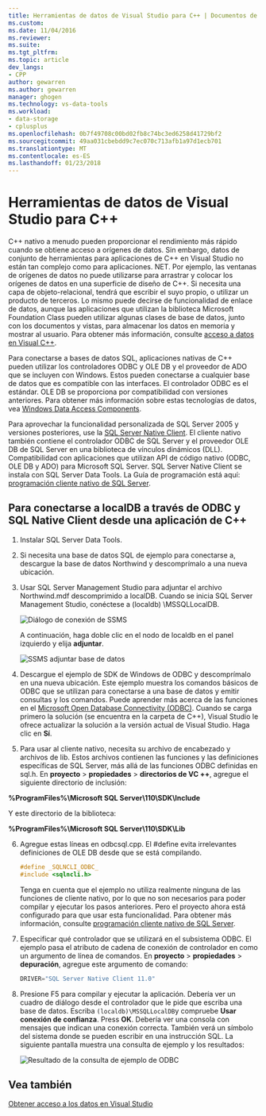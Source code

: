 ```yaml
---
title: Herramientas de datos de Visual Studio para C++ | Documentos de Microsoft
ms.custom: 
ms.date: 11/04/2016
ms.reviewer: 
ms.suite: 
ms.tgt_pltfrm: 
ms.topic: article
dev_langs:
- CPP
author: gewarren
ms.author: gewarren
manager: ghogen
ms.technology: vs-data-tools
ms.workload:
- data-storage
- cplusplus
ms.openlocfilehash: 0b7f49708c00bd02fb8c74bc3ed6258d41729bf2
ms.sourcegitcommit: 49aa031cbebdd9c7ec070c713afb1a97d1ecb701
ms.translationtype: MT
ms.contentlocale: es-ES
ms.lasthandoff: 01/23/2018
---
```

# <a name="visual-studio-data-tools-for-c"></a>Herramientas de datos de Visual Studio para C++

C++ nativo a menudo pueden proporcionar el rendimiento más rápido cuando se obtiene acceso a orígenes de datos. Sin embargo, datos de conjunto de herramientas para aplicaciones de C++ en Visual Studio no están tan complejo como para aplicaciones. NET. Por ejemplo, las ventanas de orígenes de datos no puede utilizarse para arrastrar y colocar los orígenes de datos en una superficie de diseño de C++. Si necesita una capa de objeto-relacional, tendrá que escribir el suyo propio, o utilizar un producto de terceros.  Lo mismo puede decirse de funcionalidad de enlace de datos, aunque las aplicaciones que utilizan la biblioteca Microsoft Foundation Class pueden utilizar algunas clases de base de datos, junto con los documentos y vistas, para almacenar los datos en memoria y mostrar al usuario. Para obtener más información, consulte [acceso a datos en Visual C++](/cpp/data/data-access-in-cpp).

Para conectarse a bases de datos SQL, aplicaciones nativas de C++ pueden utilizar los controladores ODBC y OLE DB y el proveedor de ADO que se incluyen con Windows. Estos pueden conectarse a cualquier base de datos que es compatible con las interfaces. El controlador ODBC es el estándar. OLE DB se proporciona por compatibilidad con versiones anteriores. Para obtener más información sobre estas tecnologías de datos, vea [Windows Data Access Components](https://msdn.microsoft.com/library/windows/desktop/aa968814.aspx).

Para aprovechar la funcionalidad personalizada de SQL Server 2005 y versiones posteriores, use la [SQL Server Native Client](/sql/relational-databases/native-client/sql-server-native-client). El cliente nativo también contiene el controlador ODBC de SQL Server y el proveedor OLE DB de SQL Server en una biblioteca de vínculos dinámicos (DLL). Compatibilidad con aplicaciones que utilizan API de código nativo (ODBC, OLE DB y ADO) para Microsoft SQL Server.  SQL Server Native Client se instala con SQL Server Data Tools. La Guía de programación está aquí: [programación cliente nativo de SQL Server](/sql/relational-databases/native-client/sql-server-native-client-programming).

## <a name="to-connect-to-localdb-through-odbc-and-sql-native-client-from-a-c-application"></a>Para conectarse a localDB a través de ODBC y SQL Native Client desde una aplicación de C++  
  
1.  Instalar SQL Server Data Tools.  
  
2.  Si necesita una base de datos SQL de ejemplo para conectarse a, descargue la base de datos Northwind y descomprímalo a una nueva ubicación.  
  
3.  Usar SQL Server Management Studio para adjuntar el archivo Northwind.mdf descomprimido a localDB. Cuando se inicia SQL Server Management Studio, conéctese a (localdb) \MSSQLLocalDB.  
  
     ![Diálogo de conexión de SSMS](../data-tools/media/raddata-ssms-connect-dialog.png "raddata SSMS conectar el cuadro de diálogo")  
  
     A continuación, haga doble clic en el nodo de localdb en el panel izquierdo y elija **adjuntar**.  
  
     ![SSMS adjuntar base de datos](../data-tools/media/raddata-ssms-attach-database.png "SSMS adjuntar base de datos raddata")  
  
4.  Descargue el ejemplo de SDK de Windows de ODBC y descomprímalo en una nueva ubicación. Este ejemplo muestra los comandos básicos de ODBC que se utilizan para conectarse a una base de datos y emitir consultas y los comandos. Puede aprender más acerca de las funciones en el [Microsoft Open Database Connectivity (ODBC)](/sql/odbc/microsoft-open-database-connectivity-odbc). Cuando se carga primero la solución (se encuentra en la carpeta de C++), Visual Studio le ofrece actualizar la solución a la versión actual de Visual Studio. Haga clic en **Sí**.
  
5.  Para usar al cliente nativo, necesita su archivo de encabezado y archivos de lib. Estos archivos contienen las funciones y las definiciones específicas de SQL Server, más allá de las funciones ODBC definidas en sql.h. En **proyecto** > **propiedades** > **directorios de VC ++**, agregue el siguiente directorio de inclusión:

**%ProgramFiles%\Microsoft SQL Server\110\SDK\Include**

Y este directorio de la biblioteca:

**%ProgramFiles%\Microsoft SQL Server\110\SDK\Lib**

6.  Agregue estas líneas en odbcsql.cpp. El #define evita irrelevantes definiciones de OLE DB desde que se está compilando.  
  
    ```cpp
    #define _SQLNCLI_ODBC_  
    #include <sqlncli.h>  
    ```  
  
    Tenga en cuenta que el ejemplo no utiliza realmente ninguna de las funciones de cliente nativo, por lo que no son necesarios para poder compilar y ejecutar los pasos anteriores. Pero el proyecto ahora está configurado para que usar esta funcionalidad. Para obtener más información, consulte [programación cliente nativo de SQL Server](/sql/relational-databases/native-client/sql-server-native-client).  
  
7.  Especificar qué controlador que se utilizará en el subsistema ODBC. El ejemplo pasa el atributo de cadena de conexión de controlador en como un argumento de línea de comandos. En **proyecto** > **propiedades** > **depuración**, agregue este argumento de comando:  
  
    ```cpp
    DRIVER="SQL Server Native Client 11.0"  
    ```  
  
8.  Presione F5 para compilar y ejecutar la aplicación. Debería ver un cuadro de diálogo desde el controlador que le pide que escriba una base de datos. Escriba `(localdb)\MSSQLLocalDB`y compruebe **Usar conexión de confianza**. Press **OK**. Debería ver una consola con mensajes que indican una conexión correcta. También verá un símbolo del sistema donde se pueden escribir en una instrucción SQL. La siguiente pantalla muestra una consulta de ejemplo y los resultados:  
  
     ![Resultado de la consulta de ejemplo de ODBC](../data-tools/media/raddata-odbc-sample-query-output.png "raddata resultado de la consulta de ejemplo de ODBC")  
  
## <a name="see-also"></a>Vea también

[Obtener acceso a los datos en Visual Studio](../data-tools/accessing-data-in-visual-studio.md)